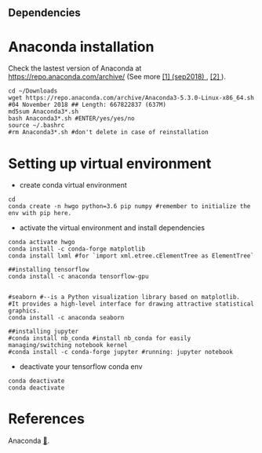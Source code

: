 Dependencies
---


# Anaconda installation 

Check the lastest version of Anaconda at https://repo.anaconda.com/archive/ (See more [ [1] (sep2018) ](https://www.ceos3c.com/open-source/install-anaconda-ubuntu-18-04/), [ [2] ](https://linuxhint.com/install_anaconda_python_ubuntu_1804/)).

```
cd ~/Downloads
wget https://repo.anaconda.com/archive/Anaconda3-5.3.0-Linux-x86_64.sh #04 November 2018 ## Length: 667822837 (637M) 
md5sum Anaconda3*.sh
bash Anaconda3*.sh #ENTER/yes/yes/no
source ~/.bashrc
#rm Anaconda3*.sh #don't delete in case of reinstallation
```


# Setting up virtual environment

* create conda virtual environment
```
cd
conda create -n hwgo python=3.6 pip numpy #remember to initialize the env with pip here.
```

* activate the virtual environment and install dependencies
```
conda activate hwgo
conda install -c conda-forge matplotlib 
conda install lxml #for `import xml.etree.cElementTree as ElementTree`

##installing tensorflow
conda install -c anaconda tensorflow-gpu


#seaborn #--is a Python visualization library based on matplotlib. 
#It provides a high-level interface for drawing attractive statistical graphics.
conda install -c anaconda seaborn 

##installing jupyter
#conda install nb_conda #install nb_conda for easily managing/switching notebook kernel
#conda install -c conda-forge jupyter #running: jupyter notebook
```


* deactivate your tensorflow conda env 
```
conda deactivate
conda deactivate
```



# References
Anaconda [:link:](https://www.anaconda.com/).


